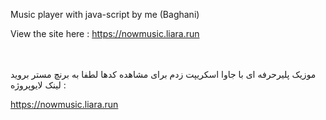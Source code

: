 Music player with java-script by me (Baghani)

View the site here : https://nowmusic.liara.run

<br>
</br>
موزیک پلیرحرفه ای با جاوا اسکریپت زدم
برای مشاهده کدها لطفا به برنچ مستر بروید
لینک لایوپروژه : 

https://nowmusic.liara.run
